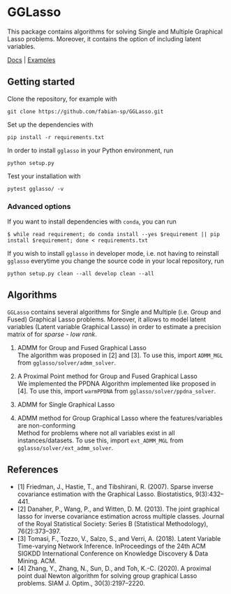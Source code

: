 # GGLasso
This package contains algorithms for solving Single and Multiple Graphical Lasso problems. Moreover, it contains the option of including latent variables.<br>

[Docs](https://gglasso.readthedocs.io/en/latest/) | [Examples](https://gglasso.readthedocs.io/en/latest/auto_examples/index.html)

## Getting started
Clone the repository, for example with

    git clone https://github.com/fabian-sp/GGLasso.git

Set up the dependencies with

    pip install -r requirements.txt

In order to install `gglasso` in your Python environment, run

    python setup.py

Test your installation with 

    pytest gglasso/ -v


### Advanced options

If you want to install dependencies with `conda`, you can run

	$ while read requirement; do conda install --yes $requirement || pip install $requirement; done < requirements.txt

If you wish to install `gglasso` in developer mode, i.e. not having to reinstall `gglasso` everytime you change the source code in your local repository, run

    python setup.py clean --all develop clean --all



## Algorithms
`GGLasso` contains several algorithms for Single and Multiple (i.e. Group and Fused) Graphical Lasso problems. Moreover, it allows to model latent variables (Latent variable Graphical Lasso) in order to estimate a precision matrix of for *sparse - low rank*.
<br>
1) ADMM for Group and Fused Graphical Lasso<br>
The algorithm was proposed in [2] and [3]. To use this, import `ADMM_MGL` from `gglasso/solver/admm_solver`.<br>

2) A Proximal Point method for Group and Fused Graphical Lasso<br>
We implemented the PPDNA Algorithm implemented like proposed in [4]. To use this, import `warmPPDNA` from `gglasso/solver/ppdna_solver`.<br>

3) ADMM for Single Graphical Lasso<br>

4) ADMM method for Group Graphical Lasso where the features/variables are non-conforming<br>
Method for problems where not all variables exist in all instances/datasets.  To use this, import `ext_ADMM_MGL` from `gglasso/solver/ext_admm_solver`.<br>



## References
*  [1] Friedman, J., Hastie, T., and Tibshirani, R. (2007).  Sparse inverse covariance estimation with the Graphical Lasso. Biostatistics, 9(3):432–441.
*  [2] Danaher, P., Wang, P., and Witten, D. M. (2013). The joint graphical lasso for inverse covariance estimation across multiple classes. Journal of the Royal Statistical Society: Series B (Statistical Methodology), 76(2):373–397.
* [3] Tomasi, F., Tozzo, V., Salzo, S., and Verri, A. (2018). Latent Variable Time-varying Network Inference. InProceedings of the 24th ACM SIGKDD International Conference on Knowledge Discovery & Data Mining. ACM.
* [4] Zhang, Y., Zhang, N., Sun, D., and Toh, K.-C. (2020). A proximal point dual Newton algorithm for solving group graphical Lasso problems. SIAM J. Optim., 30(3):2197–2220.